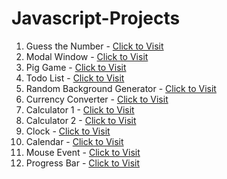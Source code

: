# Javascript-Projects


1. Guess the Number - <a href="https://gtn1.netlify.app">Click to Visit</a>
2. Modal Window - <a href="https://moda1.netlify.app">Click to Visit</a>
3. Pig Game - <a href="https://pig1.netlify.app">Click to Visit</a>
4. Todo List - <a href="https://tdlist1.netlify.app">Click to Visit</a>
5. Random Background Generator - <a href="https://randomcg.netlify.app">Click to Visit</a>
6. Currency Converter - <a href="https://currconvert.netlify.app">Click to Visit</a>
7. Calculator 1 - <a href="https://calci1.netlify.app">Click to Visit</a>
8. Calculator 2 - <a href="https://calci2.netlify.app">Click to Visit</a>
9. Clock - <a href="https://clo1.netlify.app">Click to Visit</a>
10. Calendar - <a href="https://calen1.netlify.app">Click to Visit</a>
11. Mouse Event - <a href="https://mousee1.netlify.app">Click to Visit</a>
12. Progress Bar - <a href="https://lb1.netlify.app">Click to Visit</a>
